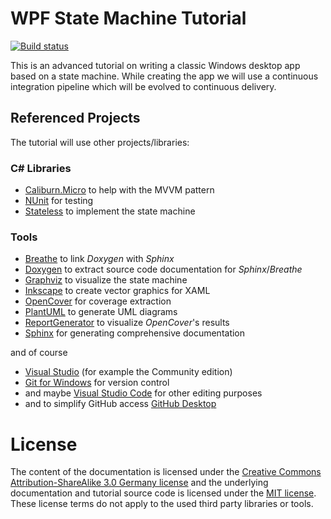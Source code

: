 # WPF State Machine Tutorial
[![Build status](https://ci.appveyor.com/api/projects/status/s8xeie2h882oqiih/branch/master?svg=true)](https://ci.appveyor.com/project/parsd/wpf-state-machine-tutorial/branch/master)

This is an advanced tutorial on writing a classic Windows desktop app based on a state machine. While creating the app we will use a continuous integration pipeline which will be evolved to continuous delivery.

## Referenced Projects
The tutorial will use other projects/libraries:
### C# Libraries
* [Caliburn.Micro](https://github.com/Caliburn-Micro/Caliburn.Micro) to help with the MVVM pattern
* [NUnit](https://github.com/nunit/nunit) for testing
* [Stateless](https://github.com/dotnet-state-machine/stateless) to implement the state machine

### Tools
* [Breathe](https://github.com/michaeljones/breathe) to link _Doxygen_ with _Sphinx_
* [Doxygen](https://github.com/doxygen/doxygen) to extract source code documentation for _Sphinx_/_Breathe_
* [Graphviz](https://github.com/ellson/graphviz) to visualize the state machine
* [Inkscape](https://inkscape.org) to create vector graphics for XAML
* [OpenCover](https://github.com/OpenCover/opencover) for coverage extraction
* [PlantUML](https://github.com/plantuml/plantuml) to generate UML diagrams
* [ReportGenerator](https://github.com/danielpalme/ReportGenerator) to visualize _OpenCover_'s results
* [Sphinx](https://github.com/sphinx-doc/sphinx) for generating comprehensive documentation

and of course

* [Visual Studio](https://www.visualstudio.com) (for example the Community edition)
* [Git for Windows](https://git-scm.com/download/win) for version control
* and maybe [Visual Studio Code](https://code.visualstudio.com/) for other editing purposes
* and to simplify GitHub access [GitHub Desktop](https://desktop.github.com/)

# License
The content of the documentation is licensed under the [Creative Commons Attribution-ShareAlike 3.0 Germany license](https://creativecommons.org/licenses/by-sa/3.0/de/deed.en) and the underlying documentation and tutorial source code is licensed under the [MIT license](https://opensource.org/licenses/mit-license.php). These license terms do not apply to the used third party libraries or tools.
